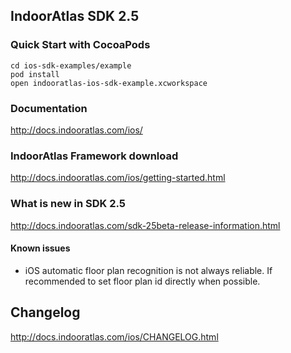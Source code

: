 ## IndoorAtlas SDK 2.5

### Quick Start with CocoaPods

```
cd ios-sdk-examples/example
pod install
open indooratlas-ios-sdk-example.xcworkspace
```

### Documentation

http://docs.indooratlas.com/ios/

### IndoorAtlas Framework download

http://docs.indooratlas.com/ios/getting-started.html

### What is new in SDK 2.5

http://docs.indooratlas.com/sdk-25beta-release-information.html

#### Known issues

* iOS automatic floor plan recognition is not always reliable. If recommended to set floor plan id directly when possible.

## Changelog

http://docs.indooratlas.com/ios/CHANGELOG.html
